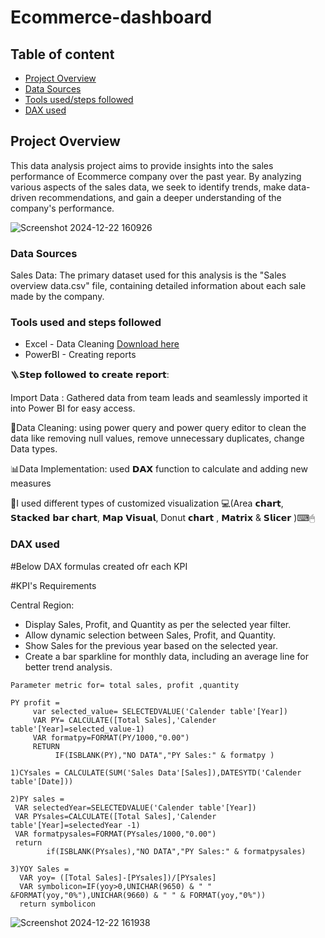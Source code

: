 # Ecommerce-dashboard

## Table of content

  - [Project Overview](#project-overview)
  - [Data Sources](#data-sources)
  - [Tools used/steps followed](#tools-used-and-steps-followed)
  - [DAX used](#dax-used)

## Project Overview

This data analysis project aims to provide insights into the sales performance of Ecommerce company over the past year. By analyzing various aspects of the sales data, we seek to identify trends, make data-driven recommendations, and gain a deeper understanding of the company's performance.


![Screenshot 2024-12-22 160926](https://github.com/user-attachments/assets/0eff42ff-1b6c-43ce-b7af-94769df12dcf)




### Data Sources


Sales Data: The primary dataset used for this analysis is the "Sales overview data.csv" file, containing detailed information about each sale made by the company.

### Tools used and steps followed

- Excel - Data Cleaning [Download here](https://microsoft.com)
- PowerBI - Creating reports

🪜𝗦𝘁𝗲𝗽 𝗳𝗼𝗹𝗹𝗼𝘄𝗲𝗱 𝘁𝗼 𝗰𝗿𝗲𝗮𝘁𝗲 𝗿𝗲𝗽𝗼𝗿𝘁:

Import Data : Gathered data from team leads and seamlessly imported it into Power BI for easy access.

📑Data Cleaning:
using power query and power query editor to clean the data like removing null values, remove unnecessary duplicates, change Data types.

📊Data Implementation: used 𝗗𝗔𝗫 function to calculate and adding new measures

🤗I used different types of customized visualization 💻(Area 𝗰𝗵𝗮𝗿𝘁, 𝗦𝘁𝗮𝗰𝗸𝗲𝗱 𝗯𝗮𝗿 𝗰𝗵𝗮𝗿𝘁, 𝗠𝗮𝗽 𝗩𝗶𝘀𝘂𝗮𝗹, Donut 𝗰𝗵𝗮𝗿𝘁 , 𝗠𝗮𝘁𝗿𝗶𝘅 & 𝗦𝗹𝗶𝗰𝗲𝗿 )⌨🖱

### DAX used

#Below DAX formulas created ofr each KPI

#KPI's Requirements

Central Region:
- Display Sales, Profit, and Quantity as per the selected year filter.
- Allow dynamic selection between Sales, Profit, and Quantity.
- Show Sales for the previous year based on the selected year.
- Create a bar sparkline for monthly data, including an average line for better trend analysis.

```KPI
Parameter metric for= total sales, profit ,quantity

PY profit =
     var selected_value= SELECTEDVALUE('Calender table'[Year])
     VAR PY= CALCULATE([Total Sales],'Calender table'[Year]=selected_value-1)
     VAR formatpy=FORMAT(PY/1000,"0.00")
     RETURN
          IF(ISBLANK(PY),"NO DATA","PY Sales:" & formatpy )

```

```
1)CYsales = CALCULATE(SUM('Sales Data'[Sales]),DATESYTD('Calender table'[Date]))

2)PY sales =
 VAR selectedYear=SELECTEDVALUE('Calender table'[Year])
 VAR PYsales=CALCULATE([Total Sales],'Calender table'[Year]=selectedYear -1)
 VAR formatpysales=FORMAT(PYsales/1000,"0.00")
 return
        if(ISBLANK(PYsales),"NO DATA","PY Sales:" & formatpysales)

3)YOY Sales =
  VAR yoy= ([Total Sales]-[PYsales])/[PYsales]
  VAR symbolicon=IF(yoy>0,UNICHAR(9650) & " " &FORMAT(yoy,"0%"),UNICHAR(9660) & " " & FORMAT(yoy,"0%"))
  return symbolicon

```


![Screenshot 2024-12-22 161938](https://github.com/user-attachments/assets/adb444bc-e273-49d6-be48-a4c310519240)
